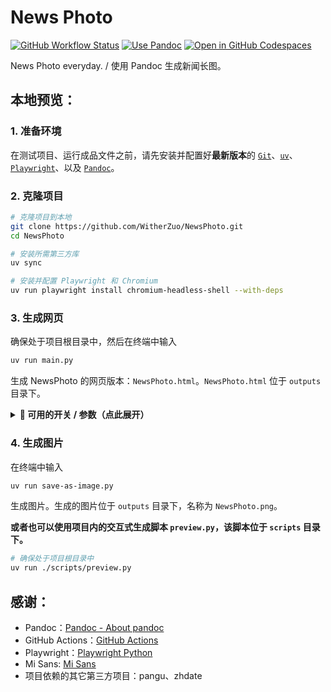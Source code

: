 # News Photo

[![GitHub Workflow Status](https://img.shields.io/github/actions/workflow/status/WitherZuo/NewsPhoto/main.yml?style=for-the-badge&logo=github-actions&logoColor=white)](https://github.com/WitherZuo/NewsPhoto/actions) [![Use Pandoc](https://img.shields.io/badge/Pandoc-%23f5f5f5?style=for-the-badge&logo=markdown&logoColor=%23000&labelColor=%23ddd)](https://pandoc.org) [![Open in GitHub Codespaces](https://img.shields.io/badge/_-Open%20in%20GitHub%20Codespaces-%2324292e?style=for-the-badge&logo=github&logoColor=%23ffffff&labelColor=%232f363d&color=%2324292e)](https://codespaces.new/WitherZuo/NewsPhoto?quickstart=1)

News Photo everyday. / 使用 Pandoc 生成新闻长图。

## 本地预览：

### 1. 准备环境

在测试项目、运行成品文件之前，请先安装并配置好**最新版本**的 [`Git`](https://git-scm.com/downloads)、[`uv`](https://docs.astral.sh/uv/getting-started/installation/)、[`Playwright`](https://playwright.dev/python/docs/intro#installing-playwright)、以及 [`Pandoc`](https://pandoc.org/installing.html)。

### 2. 克隆项目
```bash
# 克隆项目到本地
git clone https://github.com/WitherZuo/NewsPhoto.git
cd NewsPhoto

# 安装所需第三方库
uv sync

# 安装并配置 Playwright 和 Chromium
uv run playwright install chromium-headless-shell --with-deps
```

### 3. 生成网页

确保处于项目根目录中，然后在终端中输入

```bash
uv run main.py
```

生成 NewsPhoto 的网页版本：`NewsPhoto.html`。`NewsPhoto.html` 位于 `outputs` 目录下。

<details>
<summary><b>📌 可用的开关 / 参数（点此展开）</b></summary>

```bash
# 命令格式
uv run main.py [-h] [-g GREETING_TEXT] [-s STYLE_NAME] [NEWS_FILE]

# 开关 / 参数说明：
NEWS_FILE：
生成 NewsPhoto 时所使用的新闻稿文件路径。（默认值：./news.txt）

-g / --greeting GREETING_TEXT：
问候内容文本。（默认值：……）

-s / --style STYLE_NAME：
生成 NewsPhoto 时所使用的样式，可选值：light | dark | springfestival。（默认值：light）
```

</details>

### 4. 生成图片

在终端中输入

```bash
uv run save-as-image.py
```

生成图片。生成的图片位于 `outputs` 目录下，名称为 `NewsPhoto.png`。

**或者也可以使用项目内的交互式生成脚本 `preview.py`，该脚本位于 `scripts` 目录下。**

```bash
# 确保处于项目根目录中
uv run ./scripts/preview.py
```

## 感谢：

- Pandoc：[Pandoc - About pandoc](https://pandoc.org)
- GitHub Actions：[GitHub Actions](https://github.com/features/actions)
- Playwright：[Playwright Python](https://playwright.dev/python/)
- Mi Sans: [Mi Sans](https://hyperos.mi.com/font)
- 项目依赖的其它第三方项目：pangu、zhdate
